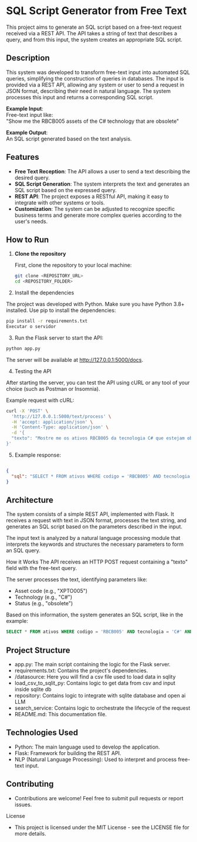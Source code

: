 # SQL Script Generator from Free Text

This project aims to generate an SQL script based on a free-text request received via a REST API. The API takes a string of text that describes a query, and from this input, the system creates an appropriate SQL script.

## Description

This system was developed to transform free-text input into automated SQL queries, simplifying the construction of queries in databases. The input is provided via a REST API, allowing any system or user to send a request in JSON format, describing their need in natural language. The system processes this input and returns a corresponding SQL script.

**Example Input**:  
Free-text input like:  
"Show me the RBCB005 assets of the C# technology that are obsolete"

**Example Output**:  
An SQL script generated based on the text analysis.

## Features

- **Free Text Reception**: The API allows a user to send a text describing the desired query.
- **SQL Script Generation**: The system interprets the text and generates an SQL script based on the expressed query.
- **REST API**: The project exposes a RESTful API, making it easy to integrate with other systems or tools.
- **Customization**: The system can be adjusted to recognize specific business terms and generate more complex queries according to the user's needs.

## How to Run

1. **Clone the repository**

   First, clone the repository to your local machine:

   ```bash
   git clone <REPOSITORY_URL>
   cd <REPOSITORY_FOLDER>

   ```
  
2. Install the dependencies

The project was developed with Python. Make sure you have Python 3.8+ installed. Use pip to install the dependencies:

  ```bash
  pip install -r requirements.txt
  Executar o servidor
  ```

3. Run the Flask server to start the API:

```bash
python app.py
```

The server will be available at http://127.0.0.1:5000/docs.

4. Testing the API

After starting the server, you can test the API using cURL or any tool of your choice (such as Postman or Insomnia).

Example request with cURL:
```bash
curl -X 'POST' \
  'http://127.0.0.1:5000/text/process' \
  -H 'accept: application/json' \
  -H 'Content-Type: application/json' \
  -d '{
  "texto": "Mostre me os ativos RBCB005 da tecnologia C# que estejam obsoletos"
}'
```

5. Example response:

```json

{
  "sql": "SELECT * FROM ativos WHERE codigo = 'RBCB005' AND tecnologia = 'C#' AND status = 'obsoleto';"
}
```

## Architecture
The system consists of a simple REST API, implemented with Flask. It receives a request with text in JSON format, processes the text string, and generates an SQL script based on the parameters described in the input.

The input text is analyzed by a natural language processing module that interprets the keywords and structures the necessary parameters to form an SQL query.

How it Works
The API receives an HTTP POST request containing a "texto" field with the free-text query.

The server processes the text, identifying parameters like:

- Asset code (e.g., "XPTO005")
- Technology (e.g., "C#")
- Status (e.g., "obsolete")

Based on this information, the system generates an SQL script, like in the example:

```sql
SELECT * FROM ativos WHERE codigo = 'RBCB005' AND tecnologia = 'C#' AND status = 'obsoleto';
```

## Project Structure
- app.py: The main script containing the logic for the Flask server.
- requirements.txt: Contains the project's dependencies.
- /datasource: Here you will find a csv file used to load data in sqlity
- load_csv_to_sqlit_py: Contains logic to get data from csv and input inside sqlite db
- repository: Contains logic to integrate with sqlite database and open ai LLM
- search_service: Contains logic to orchestrate the lifecycle of the request
- README.md: This documentation file.

## Technologies Used
- Python: The main language used to develop the application.
- Flask: Framework for building the REST API.
- NLP (Natural Language Processing): Used to interpret and process free-text input.

## Contributing
- Contributions are welcome! Feel free to submit pull requests or report issues.

License
- This project is licensed under the MIT License - see the LICENSE file for more details.






